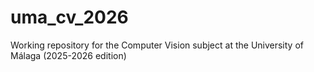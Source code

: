 # uma_cv_2026
Working repository for the Computer Vision subject at the University of Málaga (2025-2026 edition)
